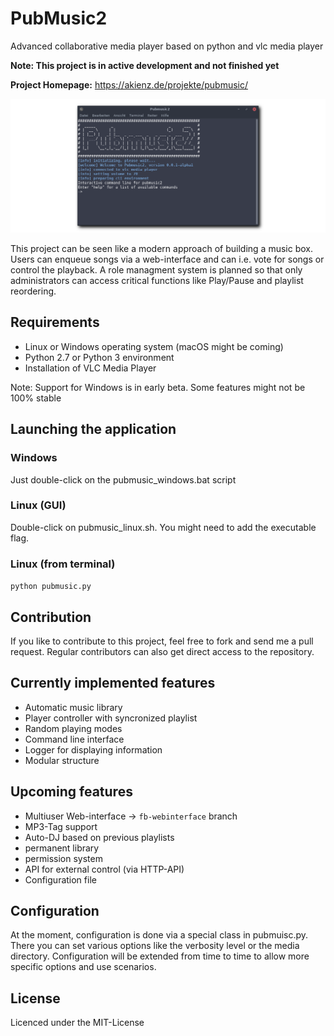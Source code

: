 # PubMusic2
Advanced collaborative media player based on python and vlc media player

**Note: This project is in active development and not finished yet**

**Project Homepage:** https://akienz.de/projekte/pubmusic/

![screenshot](screenshot.png)

This project can be seen like a modern approach of building a music box.
Users can enqueue songs via a web-interface and can i.e. vote for songs or
control the playback. A role managment system is planned so that only 
administrators can access critical functions like Play/Pause and playlist
reordering.

## Requirements

* Linux or Windows operating system (macOS might be coming)
* Python 2.7 or Python 3 environment
* Installation of VLC Media Player

Note: Support for Windows is in early beta. Some features might not be 100% stable

## Launching the application

### Windows

Just double-click on the pubmusic_windows.bat script

### Linux (GUI)

Double-click on pubmusic_linux.sh. You might need to add the executable flag.

### Linux (from terminal)

`python pubmusic.py`

## Contribution

If you like to contribute to this project, feel free to fork and send me a pull
request. Regular contributors can also get direct access to the repository.

## Currently implemented features

* Automatic music library
* Player controller with syncronized playlist
* Random playing modes
* Command line interface
* Logger for displaying information
* Modular structure

## Upcoming features

* Multiuser Web-interface -> `fb-webinterface` branch
* MP3-Tag support
* Auto-DJ based on previous playlists
* permanent library
* permission system
* API for external control (via HTTP-API)
* Configuration file

## Configuration

At the moment, configuration is done via a special class in pubmuisc.py.
There you can set various options like the verbosity level or the media 
directory. Configuration will be extended from time to time to allow more
specific options and use scenarios.

## License

Licenced under the MIT-License
